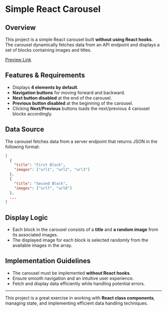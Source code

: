 # Simple React Carousel

## Overview

This project is a simple React carousel built **without using React hooks**. The carousel dynamically fetches data from an API endpoint and displays a set of blocks containing images and titles.

[Preview Link](https://www.loom.com/share/d0bc537eb8b146b8ba0d3cfcfb70d891)

## Features & Requirements
- Displays **4 elements by default**.
- **Navigation buttons** for moving forward and backward.
- **Next button disabled** at the end of the carousel.
- **Previous button disabled** at the beginning of the carousel.
- Clicking **Next/Previous** buttons loads the next/previous 4 carousel blocks accordingly.

## Data Source
The carousel fetches data from a server endpoint that returns JSON in the following format:

```json
[
  {
    "title": "First Block",
    "images": ["url1", "url2", "url3"]
  },
  {
    "title": "Second Block",
    "images": ["url7", "url8"]
  },
  ...
]
```

## Display Logic
- Each block in the carousel consists of a **title** and **a random image** from its associated images.
- The displayed image for each block is selected randomly from the available images in the array.

## Implementation Guidelines
- The carousel must be implemented **without React hooks**.
- Ensure smooth navigation and an intuitive user experience.
- Fetch and display data efficiently while handling potential errors.

---

This project is a great exercise in working with **React class components**, managing state, and implementing efficient data handling techniques. 

